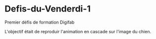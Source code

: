 # Defis-du-Venderdi-1
Premier défis de formation Digifab


L'objectif était de reproduir l'animation en cascade sur l'image du chien.
